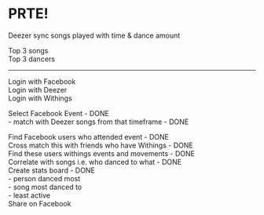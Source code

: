 PRTE! 
===========================


Deezer sync songs played with time & dance amount</br>

Top 3 songs<br/>
Top 3 dancers
____

Login with Facebook<br/>
Login with Deezer<br/>
Login with Withings<br/>

Select Facebook Event                                 - DONE<br/>
	- match with Deezer songs from that timeframe      - DONE<br/>

Find Facebook users who attended event                 - DONE<br/>
Cross match this with friends who have Withings        - DONE<br/>
Find these users withings events and movements         - DONE<br/>
Correlate with songs i.e. who danced to what           - DONE<br/>
Create stats board                                     - DONE<br/>
    - person danced most<br/>
    - song most danced to<br/>
    - least active<br/>
Share on Facebook<br/>

